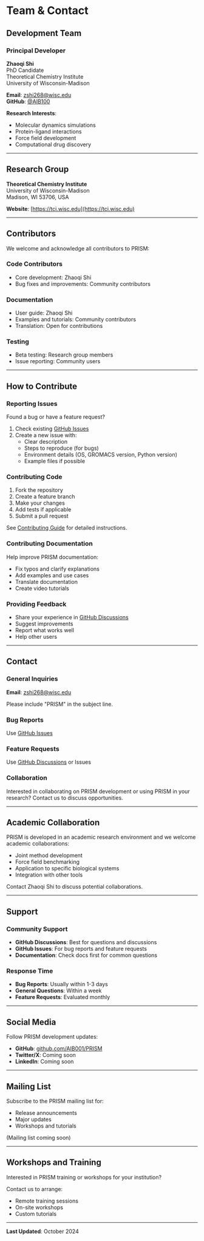 # Team & Contact

## Development Team

### Principal Developer

**Zhaoqi Shi**  
PhD Candidate  
Theoretical Chemistry Institute  
University of Wisconsin-Madison

**Email**: zshi268@wisc.edu  
**GitHub**: [@AIB100](https://github.com/AIB100)

**Research Interests**:
- Molecular dynamics simulations
- Protein-ligand interactions
- Force field development
- Computational drug discovery

---

## Research Group

**Theoretical Chemistry Institute**  
University of Wisconsin-Madison  
Madison, WI 53706, USA

**Website**: [https://tci.wisc.edu](https://tci.wisc.edu)

---

## Contributors

We welcome and acknowledge all contributors to PRISM:

### Code Contributors
- Core development: Zhaoqi Shi
- Bug fixes and improvements: Community contributors

### Documentation
- User guide: Zhaoqi Shi
- Examples and tutorials: Community contributors
- Translation: Open for contributions

### Testing
- Beta testing: Research group members
- Issue reporting: Community users

---

## How to Contribute

### Reporting Issues

Found a bug or have a feature request?

1. Check existing [GitHub Issues](https://github.com/AIB001/PRISM/issues)
2. Create a new issue with:
   - Clear description
   - Steps to reproduce (for bugs)
   - Environment details (OS, GROMACS version, Python version)
   - Example files if possible

### Contributing Code

1. Fork the repository
2. Create a feature branch
3. Make your changes
4. Add tests if applicable
5. Submit a pull request

See [Contributing Guide](../development/contributing.md) for detailed instructions.

### Contributing Documentation

Help improve PRISM documentation:

- Fix typos and clarify explanations
- Add examples and use cases
- Translate documentation
- Create video tutorials

### Providing Feedback

- Share your experience in [GitHub Discussions](https://github.com/AIB001/PRISM/discussions)
- Suggest improvements
- Report what works well
- Help other users

---

## Contact

### General Inquiries

**Email**: zshi268@wisc.edu

Please include "PRISM" in the subject line.

### Bug Reports

Use [GitHub Issues](https://github.com/AIB001/PRISM/issues)

### Feature Requests

Use [GitHub Discussions](https://github.com/AIB001/PRISM/discussions) or Issues

### Collaboration

Interested in collaborating on PRISM development or using PRISM in your research? Contact us to discuss opportunities.

---

## Academic Collaboration

PRISM is developed in an academic research environment and we welcome academic collaborations:

- Joint method development
- Force field benchmarking
- Application to specific biological systems
- Integration with other tools

Contact Zhaoqi Shi to discuss potential collaborations.

---

## Support

### Community Support

- **GitHub Discussions**: Best for questions and discussions
- **GitHub Issues**: For bug reports and feature requests
- **Documentation**: Check docs first for common questions

### Response Time

- **Bug Reports**: Usually within 1-3 days
- **General Questions**: Within a week
- **Feature Requests**: Evaluated monthly

---

## Social Media

Follow PRISM development updates:

- **GitHub**: [github.com/AIB001/PRISM](https://github.com/AIB001/PRISM)
- **Twitter/X**: Coming soon
- **LinkedIn**: Coming soon

---

## Mailing List

Subscribe to the PRISM mailing list for:
- Release announcements
- Major updates
- Workshops and tutorials

(Mailing list coming soon)

---

## Workshops and Training

Interested in PRISM training or workshops for your institution?

Contact us to arrange:
- Remote training sessions
- On-site workshops
- Custom tutorials

---

**Last Updated**: October 2024
